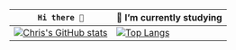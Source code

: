 | `Hi there 👋` |🌱 I’m currently studying|
|-----|------|
|[![Chris's GitHub stats](https://github-readme-stats.vercel.app/api?username=ChristianMinich)](https://github.com/anuraghazra/github-readme-stats)|[![Top Langs](https://github-readme-stats.vercel.app/api/top-langs/?username=ChristianMinich)](https://github.com/anuraghazra/github-readme-stats)

<!--
**ChristianMinich/ChristianMinich** is a ✨ _special_ ✨ repository because its `README.md` (this file) appears on your GitHub profile.

Here are some ideas to get you started:

- 🔭 I’m currently working on ...
- 🌱 I’m currently learning ...
- 👯 I’m looking to collaborate on ...
- 🤔 I’m looking for help with ...
- 💬 Ask me about ...
- 📫 How to reach me: ...
- 😄 Pronouns: ...
- ⚡ Fun fact: ...
-->
